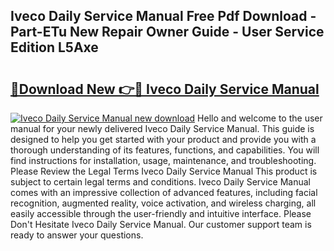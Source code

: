 ## Iveco Daily Service Manual Free Pdf Download - Part-ETu New Repair Owner Guide - User Service Edition L5Axe

# <h2><a href="http://cf15977.oget.top/?id=Iveco+Daily+Service+Manual">🔗Download New 👉🔴 Iveco Daily Service Manual</a></h2>

[![Iveco Daily Service Manual new download](https://i.imgur.com/5g1atiW.png)](http://cf15977.oget.top/?id=Iveco+Daily+Service+Manual)
Hello and welcome to the user manual for your newly delivered Iveco Daily Service Manual. This guide is designed to help you get started with your product and provide you with a thorough understanding of its features, functions, and capabilities. You will find instructions for installation, usage, maintenance, and troubleshooting. Please Review the Legal Terms Iveco Daily Service Manual This product is subject to certain legal terms and conditions. Iveco Daily Service Manual comes with an impressive collection of advanced features, including facial recognition, augmented reality, voice activation, and wireless charging, all easily accessible through the user-friendly and intuitive interface. Please Don't Hesitate Iveco Daily Service Manual. Our customer support team is ready to answer your questions.
